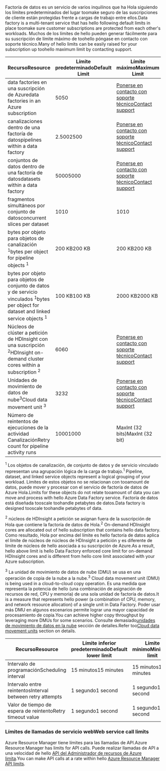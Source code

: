 <span data-ttu-id="9bc92-101">Factoría de datos es un servicio de varios inquilinos que ha Hola siguiendo los límites predeterminados del lugar toomake seguro de las suscripciones de cliente están protegidas frente a cargas de trabajo entre ellos.</span><span class="sxs-lookup"><span data-stu-id="9bc92-101">Data factory is a multi-tenant service that has hello following default limits in place toomake sure customer subscriptions are protected from each other's workloads.</span></span> <span data-ttu-id="9bc92-102">Muchos de los límites de hello pueden generar fácilmente para su suscripción de límite máximo de toohello póngase en contacto con soporte técnico.</span><span class="sxs-lookup"><span data-stu-id="9bc92-102">Many of hello limits can be easily raised for your subscription up toohello maximum limit by contacting support.</span></span>

| <span data-ttu-id="9bc92-103">**Recurso**</span><span class="sxs-lookup"><span data-stu-id="9bc92-103">**Resource**</span></span> | <span data-ttu-id="9bc92-104">**Límite predeterminado**</span><span class="sxs-lookup"><span data-stu-id="9bc92-104">**Default Limit**</span></span> | <span data-ttu-id="9bc92-105">**Límite máximo**</span><span class="sxs-lookup"><span data-stu-id="9bc92-105">**Maximum Limit**</span></span> |
| --- | --- | --- |
| <span data-ttu-id="9bc92-106">data factories en una suscripción de Azure</span><span class="sxs-lookup"><span data-stu-id="9bc92-106">data factories in an Azure subscription</span></span> |<span data-ttu-id="9bc92-107">50</span><span class="sxs-lookup"><span data-stu-id="9bc92-107">50</span></span> |[<span data-ttu-id="9bc92-108">Ponerse en contacto con soporte técnico</span><span class="sxs-lookup"><span data-stu-id="9bc92-108">Contact support</span></span>](https://azure.microsoft.com/blog/2014/06/04/azure-limits-quotas-increase-requests/) |
| <span data-ttu-id="9bc92-109">canalizaciones dentro de una factoría de datos</span><span class="sxs-lookup"><span data-stu-id="9bc92-109">pipelines within a data factory</span></span> |<span data-ttu-id="9bc92-110">2.500</span><span class="sxs-lookup"><span data-stu-id="9bc92-110">2500</span></span> |[<span data-ttu-id="9bc92-111">Ponerse en contacto con soporte técnico</span><span class="sxs-lookup"><span data-stu-id="9bc92-111">Contact support</span></span>](https://azure.microsoft.com/blog/2014/06/04/azure-limits-quotas-increase-requests/) |
| <span data-ttu-id="9bc92-112">conjuntos de datos dentro de una factoría de datos</span><span class="sxs-lookup"><span data-stu-id="9bc92-112">datasets within a data factory</span></span> |<span data-ttu-id="9bc92-113">5000</span><span class="sxs-lookup"><span data-stu-id="9bc92-113">5000</span></span> |[<span data-ttu-id="9bc92-114">Ponerse en contacto con soporte técnico</span><span class="sxs-lookup"><span data-stu-id="9bc92-114">Contact support</span></span>](https://azure.microsoft.com/blog/2014/06/04/azure-limits-quotas-increase-requests/) |
| <span data-ttu-id="9bc92-115">fragmentos simultáneos por conjunto de datos</span><span class="sxs-lookup"><span data-stu-id="9bc92-115">concurrent slices per dataset</span></span> |<span data-ttu-id="9bc92-116">10</span><span class="sxs-lookup"><span data-stu-id="9bc92-116">10</span></span> |<span data-ttu-id="9bc92-117">10</span><span class="sxs-lookup"><span data-stu-id="9bc92-117">10</span></span> |
| <span data-ttu-id="9bc92-118">bytes por objeto para objetos de canalización <sup>1</sup></span><span class="sxs-lookup"><span data-stu-id="9bc92-118">bytes per object for pipeline objects <sup>1</sup></span></span> |<span data-ttu-id="9bc92-119">200 KB</span><span class="sxs-lookup"><span data-stu-id="9bc92-119">200 KB</span></span> |<span data-ttu-id="9bc92-120">200 KB</span><span class="sxs-lookup"><span data-stu-id="9bc92-120">200 KB</span></span> |
| <span data-ttu-id="9bc92-121">bytes por objeto para objetos de conjunto de datos y de servicio vinculados <sup>1</sup></span><span class="sxs-lookup"><span data-stu-id="9bc92-121">bytes per object for dataset and linked service objects <sup>1</sup></span></span> |<span data-ttu-id="9bc92-122">100 KB</span><span class="sxs-lookup"><span data-stu-id="9bc92-122">100 KB</span></span> |<span data-ttu-id="9bc92-123">2000 KB</span><span class="sxs-lookup"><span data-stu-id="9bc92-123">2000 KB</span></span> |
| <span data-ttu-id="9bc92-124">Núcleos de clúster a petición de HDInsight con una suscripción <sup>2</sup></span><span class="sxs-lookup"><span data-stu-id="9bc92-124">HDInsight on-demand cluster cores within a subscription <sup>2</sup></span></span> |<span data-ttu-id="9bc92-125">60</span><span class="sxs-lookup"><span data-stu-id="9bc92-125">60</span></span> |[<span data-ttu-id="9bc92-126">Ponerse en contacto con soporte técnico</span><span class="sxs-lookup"><span data-stu-id="9bc92-126">Contact support</span></span>](https://azure.microsoft.com/blog/2014/06/04/azure-limits-quotas-increase-requests/) |
| <span data-ttu-id="9bc92-127">Unidades de movimiento de datos de nube<sup>3</sup></span><span class="sxs-lookup"><span data-stu-id="9bc92-127">Cloud data movement unit <sup>3</sup></span></span> |<span data-ttu-id="9bc92-128">32</span><span class="sxs-lookup"><span data-stu-id="9bc92-128">32</span></span> |[<span data-ttu-id="9bc92-129">Ponerse en contacto con soporte técnico</span><span class="sxs-lookup"><span data-stu-id="9bc92-129">Contact support</span></span>](https://azure.microsoft.com/blog/2014/06/04/azure-limits-quotas-increase-requests/) |
| <span data-ttu-id="9bc92-130">Número de reintentos de ejecuciones de la actividad Canalización</span><span class="sxs-lookup"><span data-stu-id="9bc92-130">Retry count for pipeline activity runs</span></span> |<span data-ttu-id="9bc92-131">1000</span><span class="sxs-lookup"><span data-stu-id="9bc92-131">1000</span></span> |<span data-ttu-id="9bc92-132">MaxInt (32 bits)</span><span class="sxs-lookup"><span data-stu-id="9bc92-132">MaxInt (32 bit)</span></span> |

<span data-ttu-id="9bc92-133"><sup>1</sup> Los objetos de canalización, de conjunto de datos y de servicio vinculado representan una agrupación lógica de la carga de trabajo.</span><span class="sxs-lookup"><span data-stu-id="9bc92-133"><sup>1</sup> Pipeline, dataset, and linked service objects represent a logical grouping of your workload.</span></span> <span data-ttu-id="9bc92-134">Límites de estos objetos no se relacionan con tooamount de datos, puede mover y procesar con el servicio de factoría de datos de Azure Hola.</span><span class="sxs-lookup"><span data-stu-id="9bc92-134">Limits for these objects do not relate tooamount of data you can move and process with hello Azure Data Factory service.</span></span> <span data-ttu-id="9bc92-135">Factoría de datos está diseñada tooscale toohandle petabytes de datos.</span><span class="sxs-lookup"><span data-stu-id="9bc92-135">Data factory is designed tooscale toohandle petabytes of data.</span></span>

<span data-ttu-id="9bc92-136"><sup>2</sup> núcleos de HDInsight a petición se asignan fuera de la suscripción de Hola que contiene la factoría de datos de Hola.</span><span class="sxs-lookup"><span data-stu-id="9bc92-136"><sup>2</sup> On-demand HDInsight cores are allocated out of hello subscription that contains hello data factory.</span></span> <span data-ttu-id="9bc92-137">Como resultado, Hola por encima del límite es hello factoría de datos aplica el límite de núcleos de núcleos de HDInsight a petición y es diferente de límite de núcleos de hello asociada a su suscripción de Azure.</span><span class="sxs-lookup"><span data-stu-id="9bc92-137">As a result, hello above limit is hello Data Factory enforced core limit for on-demand HDInsight cores and is different from hello core limit associated with your Azure subscription.</span></span>

<span data-ttu-id="9bc92-138"><sup>3</sup> La unidad de movimiento de datos de nube (DMU) se usa en una operación de copia de la nube a la nube.</span><span class="sxs-lookup"><span data-stu-id="9bc92-138"><sup>3</sup> Cloud data movement unit (DMU) is being used in a cloud-to-cloud copy operation.</span></span> <span data-ttu-id="9bc92-139">Es una medida que representa la potencia de hello (una combinación de asignación de recursos de red, CPU y memoria) de una sola unidad de factoría de datos.</span><span class="sxs-lookup"><span data-stu-id="9bc92-139">It is a measure that represents hello power (a combination of CPU, memory, and network resource allocation) of a single unit in Data Factory.</span></span> <span data-ttu-id="9bc92-140">Poder usar más DMU en algunos escenarios permite lograr una mayor capacidad de procesamiento de copia.</span><span class="sxs-lookup"><span data-stu-id="9bc92-140">You can achieve higher copy throughput by leveraging more DMUs for some scenarios.</span></span> <span data-ttu-id="9bc92-141">Consulte demasiado[unidades de movimiento de datos en la nube](../articles/data-factory/data-factory-copy-activity-performance.md#cloud-data-movement-units) sección de detalles.</span><span class="sxs-lookup"><span data-stu-id="9bc92-141">Refer too[Cloud data movement units](../articles/data-factory/data-factory-copy-activity-performance.md#cloud-data-movement-units) section on details.</span></span>

| <span data-ttu-id="9bc92-142">**Recurso**</span><span class="sxs-lookup"><span data-stu-id="9bc92-142">**Resource**</span></span> | <span data-ttu-id="9bc92-143">**Límite inferior predeterminado**</span><span class="sxs-lookup"><span data-stu-id="9bc92-143">**Default lower limit**</span></span> | <span data-ttu-id="9bc92-144">**Límite mínimo**</span><span class="sxs-lookup"><span data-stu-id="9bc92-144">**Minimum limit**</span></span> |
| --- | --- | --- |
| <span data-ttu-id="9bc92-145">Intervalo de programación</span><span class="sxs-lookup"><span data-stu-id="9bc92-145">Scheduling interval</span></span> |<span data-ttu-id="9bc92-146">15 minutos</span><span class="sxs-lookup"><span data-stu-id="9bc92-146">15 minutes</span></span> |<span data-ttu-id="9bc92-147">15 minutos</span><span class="sxs-lookup"><span data-stu-id="9bc92-147">15 minutes</span></span> |
| <span data-ttu-id="9bc92-148">Intervalo entre reintentos</span><span class="sxs-lookup"><span data-stu-id="9bc92-148">Interval between retry attempts</span></span> |<span data-ttu-id="9bc92-149">1 segundo</span><span class="sxs-lookup"><span data-stu-id="9bc92-149">1 second</span></span> |<span data-ttu-id="9bc92-150">1 segundo</span><span class="sxs-lookup"><span data-stu-id="9bc92-150">1 second</span></span> |
| <span data-ttu-id="9bc92-151">Valor de tiempo de espera de reintento</span><span class="sxs-lookup"><span data-stu-id="9bc92-151">Retry timeout value</span></span> |<span data-ttu-id="9bc92-152">1 segundo</span><span class="sxs-lookup"><span data-stu-id="9bc92-152">1 second</span></span> |<span data-ttu-id="9bc92-153">1 segundo</span><span class="sxs-lookup"><span data-stu-id="9bc92-153">1 second</span></span> |

### <a name="web-service-call-limits"></a><span data-ttu-id="9bc92-154">Límites de llamadas de servicio web</span><span class="sxs-lookup"><span data-stu-id="9bc92-154">Web service call limits</span></span>
<span data-ttu-id="9bc92-155">Azure Resource Manager tiene límites para las llamadas de API.</span><span class="sxs-lookup"><span data-stu-id="9bc92-155">Azure Resource Manager has limits for API calls.</span></span> <span data-ttu-id="9bc92-156">Puede realizar llamadas de API a una velocidad de hello [API del Administrador de recursos de Azure limita](../articles/azure-subscription-service-limits.md#resource-group-limits).</span><span class="sxs-lookup"><span data-stu-id="9bc92-156">You can make API calls at a rate within hello [Azure Resource Manager API limits](../articles/azure-subscription-service-limits.md#resource-group-limits).</span></span>
